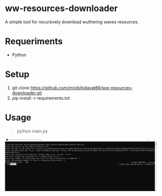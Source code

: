 # ww-resources-downloader
A simple tool for recursively download wuthering waves resources.

# Requeriments
- Python

# Setup
1. git clone https://github.com/mrizkihidayat66/ww-resources-downloader.git
2. pip install -r requirements.txt

# Usage
> python main.py

<img src="images/screenshot.jpg">